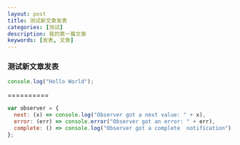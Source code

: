 ```yaml
---
layout: post
title: 测试新文章发表
categories: [测试]
description: 我的第一篇文章
keywords: [发表, 文章]
---
```


### 测试新文章发表

```javascript
console.log("Hollo World");
```

==========

```js
var observer = {
  next: (x) => console.log("Observer got a next value: " + x),
  error: (err) => console.error("Observer got an error: " + err),
  complete: () => console.log("Observer got a complete  notification"),
};
```
